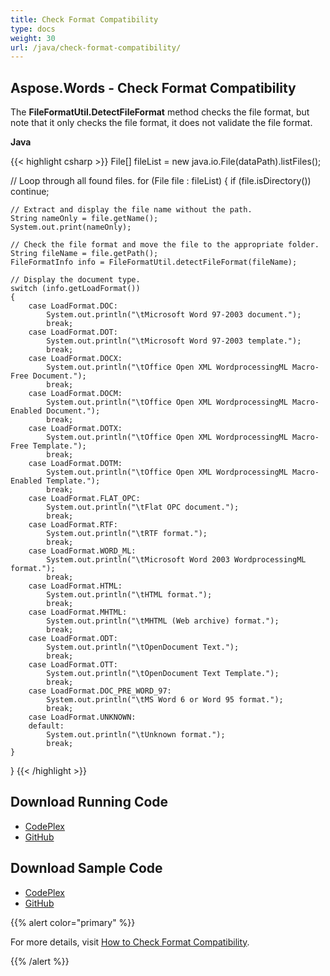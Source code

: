 ```yaml
---
title: Check Format Compatibility
type: docs
weight: 30
url: /java/check-format-compatibility/
---
```


## **Aspose.Words - Check Format Compatibility**
The **FileFormatUtil.DetectFileFormat** method checks the file format, but note that it only checks the file format, it does not validate the file format.

**Java**

{{< highlight csharp >}}
File[] fileList = new java.io.File(dataPath).listFiles();

// Loop through all found files.
for (File file : fileList)
{
    if (file.isDirectory())
        continue;

    // Extract and display the file name without the path.
    String nameOnly = file.getName();
    System.out.print(nameOnly);

    // Check the file format and move the file to the appropriate folder.
    String fileName = file.getPath();
    FileFormatInfo info = FileFormatUtil.detectFileFormat(fileName);

    // Display the document type.
    switch (info.getLoadFormat())
    {
        case LoadFormat.DOC:
            System.out.println("\tMicrosoft Word 97-2003 document.");
            break;
        case LoadFormat.DOT:
            System.out.println("\tMicrosoft Word 97-2003 template.");
            break;
        case LoadFormat.DOCX:
            System.out.println("\tOffice Open XML WordprocessingML Macro-Free Document.");
            break;
        case LoadFormat.DOCM:
            System.out.println("\tOffice Open XML WordprocessingML Macro-Enabled Document.");
            break;
        case LoadFormat.DOTX:
            System.out.println("\tOffice Open XML WordprocessingML Macro-Free Template.");
            break;
        case LoadFormat.DOTM:
            System.out.println("\tOffice Open XML WordprocessingML Macro-Enabled Template.");
            break;
        case LoadFormat.FLAT_OPC:
            System.out.println("\tFlat OPC document.");
            break;
        case LoadFormat.RTF:
            System.out.println("\tRTF format.");
            break;
        case LoadFormat.WORD_ML:
            System.out.println("\tMicrosoft Word 2003 WordprocessingML format.");
            break;
        case LoadFormat.HTML:
            System.out.println("\tHTML format.");
            break;
        case LoadFormat.MHTML:
            System.out.println("\tMHTML (Web archive) format.");
            break;
        case LoadFormat.ODT:
            System.out.println("\tOpenDocument Text.");
            break;
        case LoadFormat.OTT:
            System.out.println("\tOpenDocument Text Template.");
            break;
        case LoadFormat.DOC_PRE_WORD_97:
            System.out.println("\tMS Word 6 or Word 95 format.");
            break;
        case LoadFormat.UNKNOWN:
        default:
            System.out.println("\tUnknown format.");
            break;
    }
}
{{< /highlight >}}
## **Download Running Code**
- [CodePlex](https://asposewordsjavaapachepoi.codeplex.com/releases/view/618321)
- [GitHub](https://github.com/aspose-words/Aspose.Words-for-Java/releases/tag/Aspose.Words_Java_for_Apache_POI_WP-v1.0.0)
## **Download Sample Code**
- [CodePlex](https://asposewordsjavaapachepoi.codeplex.com/SourceControl/latest#src/main/java/com/aspose/words/examples/asposefeatures/workingwithdocument/checkformatcompatibility/AsposeCheckFormatCompatibility.java)
- [GitHub](https://github.com/aspose-words/Aspose.Words-for-Java/blob/master/Plugins/Aspose_Words_for_Apache_POI/src/main/java/com/aspose/words/examples/asposefeatures/workingwithdocument/checkformatcompatibility/AsposeCheckFormatCompatibility.java)

{{% alert color="primary" %}} 

For more details, visit [How to Check Format Compatibility](/words/java/creating-or-loading-a-document/#creatingorloadingadocument-howtodetectthefileformatandcheckformatcompatibility).

{{% /alert %}}
